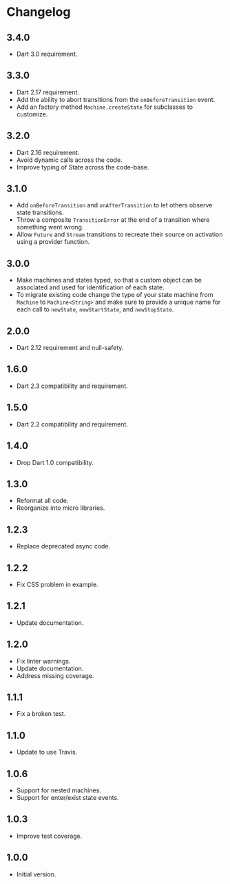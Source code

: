 # Changelog

## 3.4.0

* Dart 3.0 requirement.

## 3.3.0

* Dart 2.17 requirement.
* Add the ability to abort transitions from the `onBeforeTransition` event.
* Add an factory method `Machine.createState` for subclasses to customize.

## 3.2.0

* Dart 2.16 requirement.
* Avoid dynamic calls across the code.
* Improve typing of State<T> across the code-base.

## 3.1.0

* Add `onBeforeTransition` and `onAfterTransition` to let others observe state transitions.
* Throw a composite `TransitionError` at the end of a transition where something went wrong.
* Allow `Future` and `Stream` transitions to recreate their source on activation using a provider function.

## 3.0.0

* Make machines and states typed, so that a custom object can be associated and used for identification of each state.
* To migrate existing code change the type of your state machine from `Machine` to `Machine<String>` and make sure to provide a unique name for each call to `newState`, `newStartState`, and `newStopState`.

## 2.0.0

* Dart 2.12 requirement and null-safety.

## 1.6.0

* Dart 2.3 compatibility and requirement.

## 1.5.0

* Dart 2.2 compatibility and requirement.

## 1.4.0

* Drop Dart 1.0 compatibility.

## 1.3.0

* Reformat all code.
* Reorganize into micro libraries.

## 1.2.3

* Replace deprecated async code.

## 1.2.2

* Fix CSS problem in example.

## 1.2.1

* Update documentation.

## 1.2.0

* Fix linter warnings.
* Update documentation.
* Address missing coverage.

## 1.1.1

* Fix a broken test.

## 1.1.0

* Update to use Travis.

## 1.0.6

* Support for nested machines.
* Support for enter/exist state events.

## 1.0.3

* Improve test coverage.

## 1.0.0

* Initial version.
